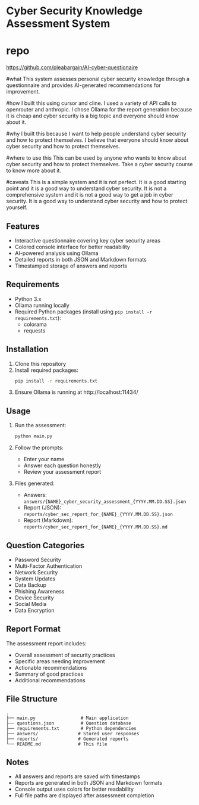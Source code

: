 # Cyber Security Knowledge Assessment System


# repo
https://github.com/pleabargain/AI-cyber-questionaire

#what
This system assesses personal cyber security knowledge through a questionnaire and provides AI-generated recommendations for improvement.

#how
I built this using cursor and cline. I used a variety of API calls to openrouter and anthropic. I chose Ollama for the report generation because it is cheap and cyber security is a big topic and everyone should know about it.

#why
I built this because I want to help people understand cyber security and how to protect themselves. I believe that everyone should know about cyber security and how to protect themselves. 

#where to use this
This can be used by anyone who wants to know about cyber security and how to protect themselves. Take a cyber security course to know more about it.

#caveats
This is a simple system and it is not perfect. It is a good starting point and it is a good way to understand cyber security. It is not a comprehensive system and it is not a good way to get a job in cyber security. It is a good way to understand cyber security and how to protect yourself.


## Features

- Interactive questionnaire covering key cyber security areas
- Colored console interface for better readability
- AI-powered analysis using Ollama
- Detailed reports in both JSON and Markdown formats
- Timestamped storage of answers and reports

## Requirements

- Python 3.x
- Ollama running locally
- Required Python packages (install using `pip install -r requirements.txt`):
  - colorama
  - requests

## Installation

1. Clone this repository
2. Install required packages:
   ```bash
   pip install -r requirements.txt
   ```
3. Ensure Ollama is running at http://localhost:11434/

## Usage

1. Run the assessment:
   ```bash
   python main.py
   ```

2. Follow the prompts:
   - Enter your name
   - Answer each question honestly
   - Review your assessment report

3. Files generated:
   - Answers: `answers/{NAME}_cyber_security_assessment_{YYYY.MM.DD.SS}.json`
   - Report (JSON): `reports/cyber_sec_report_for_{NAME}_{YYYY.MM.DD.SS}.json`
   - Report (Markdown): `reports/cyber_sec_report_for_{NAME}_{YYYY.MM.DD.SS}.md`

## Question Categories

- Password Security
- Multi-Factor Authentication
- Network Security
- System Updates
- Data Backup
- Phishing Awareness
- Device Security
- Social Media
- Data Encryption

## Report Format

The assessment report includes:
- Overall assessment of security practices
- Specific areas needing improvement
- Actionable recommendations
- Summary of good practices
- Additional recommendations

## File Structure

```
.
├── main.py                 # Main application
├── questions.json          # Question database
├── requirements.txt        # Python dependencies
├── answers/               # Stored user responses
├── reports/               # Generated reports
└── README.md              # This file
```

## Notes

- All answers and reports are saved with timestamps
- Reports are generated in both JSON and Markdown formats
- Console output uses colors for better readability
- Full file paths are displayed after assessment completion

